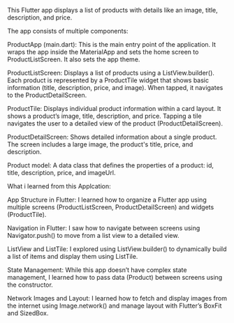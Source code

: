This Flutter app displays a list of products with details like an image, title, description, and price.

The app consists of multiple components:

ProductApp (main.dart):
This is the main entry point of the application. It wraps the app inside the MaterialApp and sets the home screen to ProductListScreen. It also sets the app theme.

ProductListScreen:
Displays a list of products using a ListView.builder(). Each product is represented by a ProductTile widget that shows basic information (title, description, price, and image). When tapped, it navigates to the ProductDetailScreen.

ProductTile:
Displays individual product information within a card layout. It shows a product’s image, title, description, and price. Tapping a tile navigates the user to a detailed view of the product (ProductDetailScreen).

ProductDetailScreen:
Shows detailed information about a single product. The screen includes a large image, the product's title, price, and description.

Product model:
A data class that defines the properties of a product: id, title, description, price, and imageUrl.

What i learned from this Applcation:

App Structure in Flutter:
I learned how to organize a Flutter app using multiple screens (ProductListScreen, ProductDetailScreen) and widgets (ProductTile).

Navigation in Flutter:
I saw how to navigate between screens using Navigator.push() to move from a list view to a detailed view.

ListView and ListTile:
I explored using ListView.builder() to dynamically build a list of items and display them using ListTile.

State Management:
While this app doesn’t have complex state management, I learned how to pass data (Product) between screens using the constructor.

Network Images and Layout:
I learned how to fetch and display images from the internet using Image.network() and manage layout with Flutter’s BoxFit and SizedBox.

